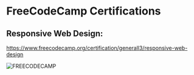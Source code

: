 # FreeCodeCamp Certifications
## Responsive Web Design:
https://www.freecodecamp.org/certification/generall3/responsive-web-design

![FREECODECAMP](https://generall3.github.io/freecodecamp-certification-projects/Certifications/responsive-web-design-certificate.png)
